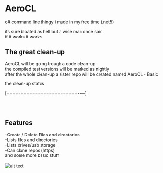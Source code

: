 # AeroCL
c# command line thingy i made in my free time (.net5)

its sure bloated as hell but a wise man once said <br />
if it works it works<br />

## The great clean-up 
  AeroCL will be going trough a code clean-up <br />
  the compiled test versions will be marked as nightly <br /> 
  after the whole clean-up a sister repo will be created named AeroCL - Basic <br />

  the clean-up status <br />
                                
  [=========================----] <br />

  <br />
  
  <br />

## Features
  -Create / Delete Files and directories<br />
  -Lists files and directories<br />
  -Lists drives/usb storage<br />
  -Can clone repos (https)<br />
  and some more basic stuff<br />
<br />
![alt text](https://cdn.discordapp.com/attachments/701341782000140309/925711316658823178/Zrzut_ekranu_2021-12-29_122525.png)
